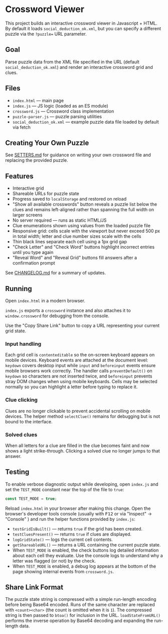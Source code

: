 # Crossword Viewer

This project builds an interactive crossword viewer in Javascript + HTML.
By default it loads `social_deduction_ok.xml`, but you can specify a different
puzzle via the `?puzzle=` URL parameter.

## Goal

Parse puzzle data from the XML file specified in the URL (default `social_deduction_ok.xml`) and render an interactive crossword grid and clues.

## Files

- `index.html` — main page
- `index.js` — JS logic (loaded as an ES module)
- `crossword.js` — Crossword class implementation
- `puzzle-parser.js` — puzzle parsing utilities
- `social_deduction_ok.xml` — example puzzle data file loaded by default via fetch

## Creating Your Own Puzzle

See [SETTERS.md](SETTERS.md) for guidance on writing your own crossword file and replacing the provided puzzle.

## Features

- Interactive grid
- Shareable URLs for puzzle state
- Progress saved to `localStorage` and restored on reload
- "Show all available crosswords" button reveals a puzzle list below the clues
  and remains left-aligned rather than spanning the full width on larger screens
- No server required — runs as static HTML/JS
- Clue enumerations shown using values from the loaded puzzle file
- Responsive grid: cells scale with the viewport but never exceed 500&nbsp;px in total width; letter and clue number sizes scale with the cells
- Thin black lines separate each cell using a 1px grid gap
- "Check Letter" and "Check Word" buttons highlight incorrect entries until you type again
- "Reveal Word" and "Reveal Grid" buttons fill answers after a confirmation prompt

See [CHANGELOG.md](CHANGELOG.md) for a summary of updates.

## Running

Open `index.html` in a modern browser.

`index.js` exports a `crossword` instance and also attaches it to `window.crossword` for debugging from the console.

Use the "Copy Share Link" button to copy a URL representing your current grid state.

### Input handling

Each grid cell is `contenteditable` so the on-screen keyboard appears on mobile devices. Keyboard events are attached at the document level: `keydown` covers desktop input while `input` and `beforeinput` events ensure mobile browsers work correctly. The handler calls `preventDefault()` on `keydown` so characters are not inserted twice, and `beforeinput` prevents stray DOM changes when using mobile keyboards.
Cells may be selected normally so you can highlight a letter before typing to replace it.

### Clue clicking

Clues are no longer clickable to prevent accidental scrolling on mobile devices. The helper method `selectClue()` remains for debugging but is not bound to the interface.

### Solved clues

When all letters for a clue are filled in the clue becomes faint and now shows a light strike-through. Clicking a solved clue no longer jumps to that answer.

## Testing

To enable verbose diagnostic output while developing, open `index.js` and set the
`TEST_MODE` constant near the top of the file to `true`:

```js
const TEST_MODE = true;
```

Reload `index.html` in your browser after making this change. Open the browser's
developer tools console (usually with <kbd>F12</kbd> or via "Inspect" → "Console" )
and run the helper functions provided by `index.js`:

- `testGridIsBuilt()` — returns `true` if the grid has been created.
- `testCluesPresent()` — returns `true` if clues are displayed.
- `logGridState()` — logs the current cell contents.
- `getShareableURL()` — returns a URL containing the current puzzle state.
- When `TEST_MODE` is enabled, the check buttons log detailed information about
  each cell they evaluate. Use the console logs to understand why a letter was
  flagged (or not) by the check.
- When `TEST_MODE` is enabled, a debug log appears at the bottom of the page
  showing internal events from `crossword.js`.

## Share Link Format

The puzzle state string is compressed with a simple run-length encoding before
being Base64 encoded. Runs of the same character are replaced with
`<count><char>` (the count is omitted when it is `1`). The compressed string is
then passed to `btoa()` for inclusion in the URL. `loadStateFromURL()` performs
the inverse operation by Base64 decoding and expanding the run-length data.
